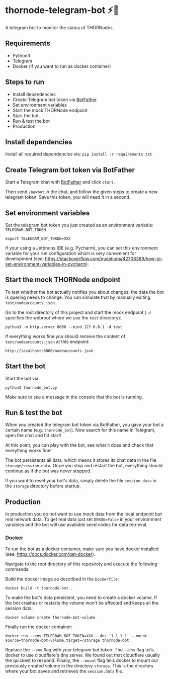 # thornode-telegram-bot ⚡🤖
A telegram bot to monitor the status of THORNodes.

## Requirements
* Python3
* Telegram
* Docker (if you want to run as docker container)

## Steps to run
* Install dependencies
* Create Telegram bot token via [BotFather](https://t.me/BotFather)
* Set environment variables
* Start the mock THORNode endpoint
* Start the bot
* Run & test the bot
* Production

## Install dependencies
Install all required dependencies via: `pip install -r requirements.txt`

## Create Telegram bot token via BotFather
Start a Telegram chat with [BotFather](https://t.me/BotFather) and click `start`.

Then send `/newbot` in the chat, and follow the given steps to create a new telegram token. Save this token, you will need it in a second.

## Set environment variables
Set the telegram bot token you just created as an environment variable: `TELEGRAM_BOT_TOKEN`

```
export TELEGRAM_BOT_TOKEN=XXX
```

If your using a Jetbrains IDE (e.g. Pycharm), you can set this environment variable for your run configuration which is very convenient for development (see: https://stackoverflow.com/questions/42708389/how-to-set-environment-variables-in-pycharm).

## Start the mock THORNode endpoint
To test whether the bot actually notifies you about changes, the data the bot is quering needs to change. You can simulate that by manually editing `test/nodeaccounts.json`.

Go to the root directory of this project and start the mock endpoint (`-d` specifies the webroot where we use the `test` directory):

```
python3 -m http.server 8000 --bind 127.0.0.1 -d test
```

If everything works fine you should receive the content of `test/nodeaccounts.json` at this endpoint:

```
http://localhost:8000/nodeaccounts.json
```

## Start the bot
Start the bot via:

```
python3 thornode_bot.py
```

Make sure to see a message in the console that the bot is running.

## Run & test the bot
When you created the telegram bot token via BotFather, you gave your bot a certain name (e.g. `thornode_bot`). Now search for this name in Telegram, open the chat and hit start!

At this point, you can play with the bot, see what it does and check that everything works fine!

The bot persistents all data, which means it stores its chat data in the file `storage/session.data`.  Once you stop and restart the bot, everything should continue as if the bot was never stopped.

If you want to reset your bot's data, simply delete the file `session.data` in the `storage` directory before startup.

## Production
In production you do not want to use mock data from the local endpoint but real network data. To get real data just set `DEBUG=False` in your environment variables and the bot will use available seed nodes for data retrieval.

### Docker
To run the bot as a docker container, make sure you have docker installed (see: https://docs.docker.com/get-docker).

Navigate to the root directory of this reposiroty and execute the following commands:

Build the docker image as described in the `Dockerfile`:

```
docker build -t thornode-bot .
```

To make the bot's data persistent, you need to create a docker volume. If the bot crashes or restarts the volume won't be affected and keeps all the session data:

```
docker volume create thornode-bot-volume
```

Finally run the docker container:

```
docker run --env TELEGRAM_BOT_TOKEN=XXX --dns '1.1.1.1' --mount source=thornode-bot-volume,target=/storage thornode-bot
```

Replace the `--env` flag with your telegram bot token. The `--dns` flag tells docker to use cloudflare's dns server. We found out that cloudflare usually the quickest to respond. Finally, the `--mount` flag tells docker to mount our previously created volume in the directory `storage`. This is the directory where your bot saves and retrieves the `session.data` file.
